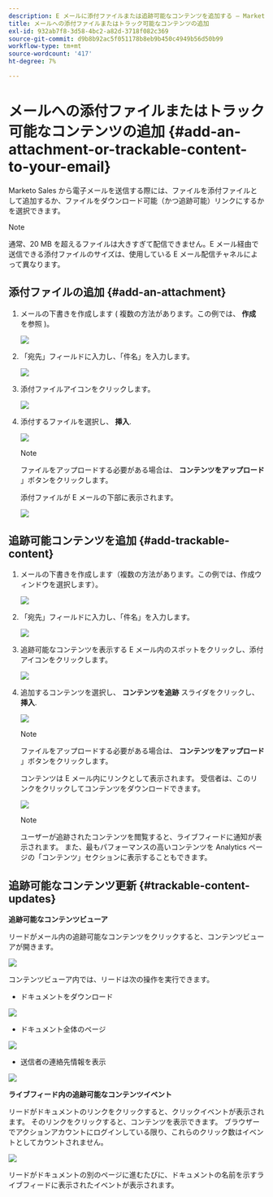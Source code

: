 ```yaml
---
description: E メールに添付ファイルまたは追跡可能なコンテンツを追加する — Marketoドキュメント — 製品ドキュメント
title: メールへの添付ファイルまたはトラック可能なコンテンツの追加
exl-id: 932ab7f8-3d58-4bc2-a82d-3718f082c369
source-git-commit: d9b8b92ac5f051178b8eb9b450c4949b56d50b99
workflow-type: tm+mt
source-wordcount: '417'
ht-degree: 7%

---
```


# メールへの添付ファイルまたはトラック可能なコンテンツの追加 {#add-an-attachment-or-trackable-content-to-your-email}

Marketo Sales から電子メールを送信する際には、ファイルを添付ファイルとして追加するか、ファイルをダウンロード可能（かつ追跡可能）リンクにするかを選択できます。

>[!NOTE]
>
>通常、20 MB を超えるファイルは大きすぎて配信できません。E メール経由で送信できる添付ファイルのサイズは、使用している E メール配信チャネルによって異なります。

## 添付ファイルの追加 {#add-an-attachment}

1. メールの下書きを作成します ( 複数の方法があります。この例では、 **作成** を参照 )。

   ![](assets/add-an-attachment-or-trackable-content-1.png)

1. 「宛先」フィールドに入力し、「件名」を入力します。

   ![](assets/add-an-attachment-or-trackable-content-2.png)

1. 添付ファイルアイコンをクリックします。

   ![](assets/add-an-attachment-or-trackable-content-3.png)

1. 添付するファイルを選択し、 **挿入**.

   ![](assets/add-an-attachment-or-trackable-content-4.png)

   >[!NOTE]
   >
   >ファイルをアップロードする必要がある場合は、 **コンテンツをアップロード** 」ボタンをクリックします。

   添付ファイルが E メールの下部に表示されます。

   ![](assets/add-an-attachment-or-trackable-content-5.png)

## 追跡可能コンテンツを追加 {#add-trackable-content}

1. メールの下書きを作成します（複数の方法があります。この例では、作成ウィンドウを選択します）。

   ![](assets/add-an-attachment-or-trackable-content-6.png)

1. 「宛先」フィールドに入力し、「件名」を入力します。

   ![](assets/add-an-attachment-or-trackable-content-7.png)

1. 追跡可能なコンテンツを表示する E メール内のスポットをクリックし、添付アイコンをクリックします。

   ![](assets/add-an-attachment-or-trackable-content-8.png)

1. 追加するコンテンツを選択し、 **コンテンツを追跡** スライダをクリックし、 **挿入**.

   ![](assets/add-an-attachment-or-trackable-content-9.png)

   >[!NOTE]
   >
   >ファイルをアップロードする必要がある場合は、 **コンテンツをアップロード** 」ボタンをクリックします。

   コンテンツは E メール内にリンクとして表示されます。 受信者は、このリンクをクリックしてコンテンツをダウンロードできます。

   ![](assets/add-an-attachment-or-trackable-content-10.png)

   >[!NOTE]
   >
   >ユーザーが追跡されたコンテンツを閲覧すると、ライブフィードに通知が表示されます。 また、最もパフォーマンスの高いコンテンツを Analytics ページの「コンテンツ」セクションに表示することもできます。

## 追跡可能なコンテンツ更新 {#trackable-content-updates}

**追跡可能なコンテンツビューア**

リードがメール内の追跡可能なコンテンツをクリックすると、コンテンツビューアが開きます。

![](assets/add-an-attachment-or-trackable-content-11.png)

コンテンツビューア内では、リードは次の操作を実行できます。

* ドキュメントをダウンロード

![](assets/add-an-attachment-or-trackable-content-12.png)

* ドキュメント全体のページ

![](assets/add-an-attachment-or-trackable-content-13.png)

* 送信者の連絡先情報を表示

![](assets/add-an-attachment-or-trackable-content-14.png)

**ライブフィード内の追跡可能なコンテンツイベント**

リードがドキュメントのリンクをクリックすると、クリックイベントが表示されます。 そのリンクをクリックすると、コンテンツを表示できます。 ブラウザーでアクションアカウントにログインしている限り、これらのクリック数はイベントとしてカウントされません。

![](assets/add-an-attachment-or-trackable-content-15.png)

リードがドキュメントの別のページに進むたびに、ドキュメントの名前を示すライブフィードに表示されたイベントが表示されます。
